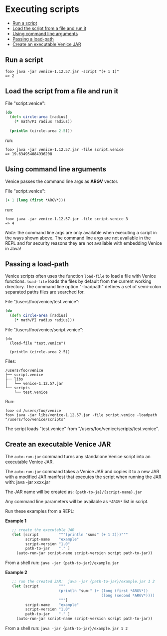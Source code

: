 # Executing scripts

* [Run a script](#run-a-script)
* [Load the script from a file and run it](#load-the-script-from-a-file-and-run-it)
* [Using command line arguments](#using-command-line-arguments)
* [Passing a load-path](#passing-a-load-path)
* [Create an executable Venice JAR](#create-an-executable-venice-jar)



## Run a script

```text
foo> java -jar venice-1.12.57.jar -script "(+ 1 1)"
=> 2
```


## Load the script from a file and run it

File "script.venice":

```clojure
(do
  (defn circle-area [radius]
    (* math/PI radius radius))
    
  (println (circle-area 2.5)))
```

run:

```text
foo> java -jar venice-1.12.57.jar -file script.venice
=> 19.634954084936208
```



## Using command line arguments

Venice passes the command line args as **ARGV** vector.

File "script.venice":

```clojure
(+ 1 (long (first *ARGV*)))
```

run:

```text
foo> java -jar venice-1.12.57.jar -file script.venice 3
=> 4
```

*Note:* the command line args are only available when executing a script 
in the ways shown above. The command line args are not available in the REPL
and for security reasons they are not available with embedding Venice in Java! 



## Passing a load-path

Venice scripts often uses the function `load-file` to load a file with 
Venice functions. `load-file` loads the files by default from the current working 
directory. The command line option "-loadpath" defines a set of semi-colon 
separated paths files are searched for.

File "/users/foo/venice/test.venice":

```clojure
(do
  (defn circle-area [radius]
    (* math/PI radius radius)))
```

File "/users/foo/venice/script.venice":

```text
(do
  (load-file "test.venice")

  (println (circle-area 2.5))
```

Files:

```text
/users/foo/venice
├── script.venice
├── libs
│   └── venice-1.12.57.jar
└── scripts
    └── test.venice
```

Run:

```text
foo> cd /users/foo/venice
foo> java -jar libs/venice-1.12.57.jar -file script.venice -loadpath "/users/foo/venice/scripts"
```

The script loads "test.venice" from "/users/foo/venice/scripts/test.venice".


## Create an executable Venice JAR

The `auto-run-jar` command turns any standalone Venice script into an executable Venice JAR.

The `auto-run-jar` command takes a Venice JAR and copies it to a new JAR with a 
modified JAR manifest that executes the script when running the JAR with: java -jar xxxx.jar

The JAR name will be created as: `{path-to-ja}/{script-name}.jar`

Any command line parameters will be available as `*ARGV*` list in script.

Run these examples from a REPL:


**Example 1**

```clojure
   ;; create the executable JAR
   (let [script         """(println "sum:" (+ 1 2)))"""
         script-name    "example"
         script-version "1.0"
         path-to-jar    "." ] 
     (auto-run-jar script-name script-version script path-to-jar))
```

From a shell run: `java -jar {path-to-jar}/example.jar`


**Example 2**

```clojure
   ;; run the created JAR:  java -jar {path-to-jar}/example.jar 1 2 
   (let [script         """
                        (println "sum:" (+ (long (first *ARGV*)) 
                                           (long (second *ARGV*)))) 
                        """] 
         script-name    "example"
         script-version "1.0" 
         path-to-jar    "." ]
     (auto-run-jar script-name script-version script path-to-jar))
```

From a shell run: `java -jar {path-to-jar}/example.jar 1 2`


